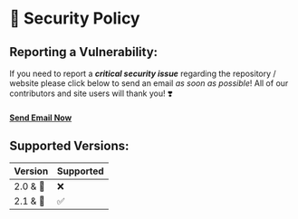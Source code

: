 # 🔐 Security Policy

## Reporting a Vulnerability:

If you need to report a ***critical security issue*** regarding the repository / website please click below to send an email *as soon as possible*! All of our contributors and site users will thank you! ❣️

#### [Send Email Now](mailto:halting.credo.00@icloud.com)


## Supported Versions:

| Version | Supported          |
| ------- | ------------------ |
| 2.0 & 🔽 | :x:               |
| 2.1 & 🔼   | :white_check_mark: |



